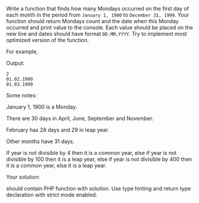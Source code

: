 Write a function that finds how many Mondays occurred on the first day of each month in the period 
from `January 1, 1900` to `December 31, 1999`. Your function should return Mondays count and the date 
when this Monday occurred and print value to the console. Each value should be placed on the new line 
and dates should have format `DD.MM.YYYY`. Try to implement most optimized version of the function.

For example,

Output:

```
2 
01.02.1900 
01.03.1900
```

Some notes:

January 1, 1900 is a Monday.

There are 30 days in April, June, September and November.

February has 28 days and 29 in leap year.

Other months have 31 days.

If year is not divisible by 4 then it is a common year, else if year is not divisible by 100 then it is a leap year, 
else if year is not divisible by 400 then it is a common year, else it is a leap year.

Your solution:

should contain PHP function with solution. Use type hinting and return type declaration with strict mode enabled.
